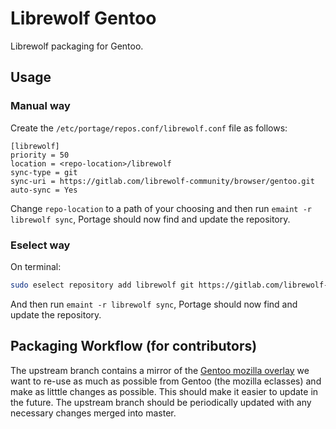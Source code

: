 # Librewolf Gentoo

Librewolf packaging for Gentoo.

## Usage

### Manual way

Create the `/etc/portage/repos.conf/librewolf.conf` file as follows:

```
[librewolf]
priority = 50
location = <repo-location>/librewolf
sync-type = git
sync-uri = https://gitlab.com/librewolf-community/browser/gentoo.git
auto-sync = Yes
```

Change `repo-location` to a path of your choosing and then run `emaint -r librewolf sync`, Portage should now find and update the repository.

### Eselect way

On terminal:

```bash
sudo eselect repository add librewolf git https://gitlab.com/librewolf-community/browser/gentoo.git
```

And then run `emaint -r librewolf sync`, Portage should now find and update the repository.

## Packaging Workflow (for contributors)

The upstream branch contains a mirror of the [Gentoo mozilla overlay](https://gitweb.gentoo.org/proj/mozilla.git/) we want to re-use as much as possible from Gentoo (the mozilla eclasses) and make as litttle changes as possible. This should make it easier to update in the future. The upstream branch should be periodically updated with any necessary changes merged into master.
